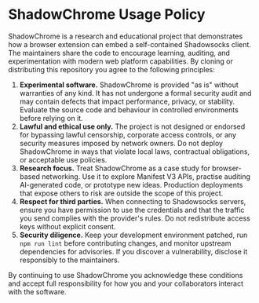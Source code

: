 # ShadowChrome Usage Policy

ShadowChrome is a research and educational project that demonstrates how a browser extension can embed a self-contained
Shadowsocks client. The maintainers share the code to encourage learning, auditing, and experimentation with modern web
platform capabilities. By cloning or distributing this repository you agree to the following principles:

1. **Experimental software.** ShadowChrome is provided "as is" without warranties of any kind. It has not undergone a formal
   security audit and may contain defects that impact performance, privacy, or stability. Evaluate the source code and behaviour
   in controlled environments before relying on it.
2. **Lawful and ethical use only.** The project is not designed or endorsed for bypassing lawful censorship, corporate access
   controls, or any security measures imposed by network owners. Do not deploy ShadowChrome in ways that violate local laws,
   contractual obligations, or acceptable use policies.
3. **Research focus.** Treat ShadowChrome as a case study for browser-based networking. Use it to explore Manifest V3 APIs,
   practise auditing AI-generated code, or prototype new ideas. Production deployments that expose others to risk are outside the
   scope of this project.
4. **Respect for third parties.** When connecting to Shadowsocks servers, ensure you have permission to use the credentials and
   that the traffic you send complies with the provider's rules. Do not redistribute access keys without explicit consent.
5. **Security diligence.** Keep your development environment patched, run `npm run lint` before contributing changes, and monitor
   upstream dependencies for advisories. If you discover a vulnerability, disclose it responsibly to the maintainers.

By continuing to use ShadowChrome you acknowledge these conditions and accept full responsibility for how you and your
collaborators interact with the software.
<!-- Updated: 2025-10-01 -->
